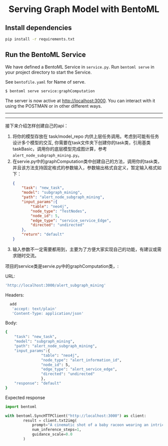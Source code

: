 <div align="center">
    <h1 align="center">Serving Graph Model with BentoML</h1>
</div>

## Install dependencies

```bash
pip install -r requirements.txt
```

## Run the BentoML Service

We have defined a BentoML Service in `service.py`. Run `bentoml serve` in your project directory to start the Service.

See `bentofile.yaml` for Name of serve.
```python
$ bentoml serve service:graphComputation
```

The server is now active at [http://localhost:3000](http://localhost:3000/). You can interact with it using the POSTMAN or in other different ways.

---
---

接下来介绍怎样创建自己的api：
1. 将你的模型存放在 task/model_repo 内供上层任务调用。考虑到可能有任务设计多个模型的交互, 你需要在task文件夹下创建你的task类，引用基类taskBasic，调用你的底层模型完成图计算，参考`alert_node_subgraph_mining.py`。 
2. 在servie.py中的graphComputation类中创建自己的方法，调用你的task类，并且该方法支持固定格式的参数输入，参数输出格式自定义，暂定输入格式如下：
    ```json
    {
        "task": "new_task",
        "model": "subgraph_mining",
        "path": "alert_node_subgraph_mining",
        "input_params":{
            "table": "neo4j",
            "node_type": "TestNodes",
            "node_id": 5,
            "edge_type": "service_service_Edge",
            "directed": "undirected"
        },
        "return": "default"
    }
    ```
3. 输入参数不一定需要都用到，主要为了方便大家实现自己的功能，有建议或需求随时交流。

项目的service类是servie.py中的graphComputation类，:

URL: 
```bash
'http://localhost:3000/alert_subgraph_mining'
```
Headers:
```bash
  add
   'accept: text/plain' 
   'Content-Type: application/json' 
   ```
Body:
```bash
{
    "task": "new_task",
    "model": "subgraph_mining",
    "path": "alert_node_subgraph_mining",
    "input_params":{  
                "table": "neo4j",
                "node_type": "alert_information_id",
                "node_id": 5,
                "edge_type": "alert_service_edge",
                "directed": "undirected"
                },
    "response": "default"
}
```

Expected response

```python
import bentoml

with bentoml.SyncHTTPClient("http://localhost:3000") as client:
        result = client.txt2img(
            prompt="A cinematic shot of a baby racoon wearing an intricate italian priest robe.",
            num_inference_steps=1,
            guidance_scale=0.0
        )
```